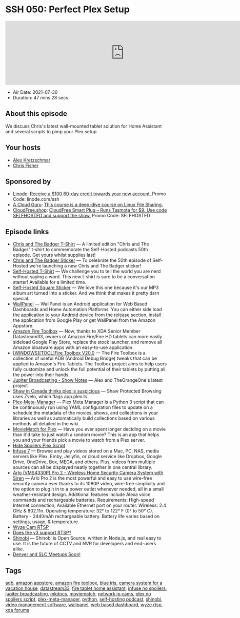 # SSH 050: Perfect Plex Setup

<iframe src="https://player.fireside.fm/v2/dUlrHQih+AHvRwnZI?theme=dark" width="740" height="200" frameborder="0" scrolling="no"></iframe>

* Air Date: 2021-07-30
* Duration: 47 mins 28 secs

## About this episode

We discuss Chris's latest wall-mounted tablet solution for Home Assistant and several scripts to pimp your Plex setup.

## Your hosts
* [Alex Kretzschmar](https://selfhosted.show/hosts/alexktz)
* [Chris Fisher](https://selfhosted.show/hosts/chrislas)

## Sponsored by

  * [Linode](https://linode.com/ssh): [Receive a $100 60-day credit towards your new account. ](https://linode.com/ssh) Promo Code: linode.com/ssh
  * [A Cloud Guru](https://acloud.guru/overview/d6b8adf9-81c6-4f17-8d63-c692e0abc384/?utm_source=jupiter&utm_medium=cpc): [This course is a deep-dive course on Linux File Sharing. ](https://acloud.guru/overview/d6b8adf9-81c6-4f17-8d63-c692e0abc384/?utm_source=jupiter&utm_medium=cpc)
  * [CloudFree.shop](https://cloudfree.shop/): [CloudFree Smart Plug – Runs Tasmota for $9. Use code SELFHOSTED and support the show.](https://cloudfree.shop/) Promo Code: SELFHOSTED



## Episode links

  * [Chris and The Badger T-Shirt](https://www.jupitergarage.com/product/chrisandbadger "Chris and The Badger T-Shirt") — A limited edition "Chris and The Badger" t-shirt to commemorate the Self-Hosted podcasts 50th episode. Get yours whilst supplies last!
  * [Chris and The Badger Sticker](https://www.jupitergarage.com/product/chris-and-the-badger-sticker "Chris and The Badger Sticker") — To celebrate the 50th episode of Self-Hosted we're launching a new Chris and The Badger sticker! 
  * [Self-Hosted T-Shirt](https://www.jupitergarage.com/product/self-hosted-shirt "Self-Hosted T-Shirt") — We challenge you to tell the world you are nerd without saying a word. This new t-shirt is sure to be a conversation starter! Available for a limited time.
  * [Self-Hosted Square Sticker](https://www.jupitergarage.com/product/ssh-sticker "Self-Hosted Square Sticker") — We love this one because it's our MP3 album art turned into a sticker. And we think that makes it pretty darn special.
  * [WallPanel](https://thanksmister.com/wallpanel-android/ "WallPanel") — WallPanel is an Android application for Web Based Dashboards and Home Automation Platforms. You can either side load the application to your Android device from the release section, install the application from Google Play or get WallPanel from the Amazon Appstore.
  * [Amazon Fire Toolbox](https://www.xda-developers.com/amazon-fire-toolbox-helps-install-google-apps-change-launchers-and-more-on-amazon-fire-tablets/ "Amazon Fire Toolbox") — Now, thanks to XDA Senior Member Datastream33, owners of Amazon Fire/Fire HD tablets can more easily sideload Google Play Store, replace the stock launcher, and remove all Amazon bloatware apps with an easy-to-use application.
  * [[WINDOWS][TOOL]Fire Toolbox V20.0](https://forum.xda-developers.com/t/windows-tool-fire-toolbox-v20-0.3889604/ "\[WINDOWS\]\[TOOL\]Fire Toolbox V20.0") — The Fire Toolbox is a collection of useful ADB (Android Debug Bridge) tweaks that can be applied to Amazon's Fire Tablets. The Toolbox project aims to help users fully customize and unlock the full potential of their tablets by putting all the power into their hands.
  * [Jupiter Broadcasting - Show Notes](https://notes.jupiterbroadcasting.com/ "Jupiter Broadcasting - Show Notes") — Alex and TheOrangeOne's latest project
  * [Shaw in Canada thinks plex is suspicious](https://www.reddit.com/r/PleX/comments/omlqka/shaw_in_canada_thinks_plex_is_suspicious/h5lv8r0/ "Shaw in Canada thinks plex is suspicious") — Shaw Protected Browsing uses Zvelo, which flags app.plex.tv.
  * [Plex-Meta-Manager](https://github.com/meisnate12/Plex-Meta-Manager "Plex-Meta-Manager") — Plex Meta Manager is a Python 3 script that can be continuously run using YAML configuration files to update on a schedule the metadata of the movies, shows, and collections in your libraries as well as automatically build collections based on various methods all detailed in the wiki.
  * [MovieMatch for Plex](https://github.com/LukeChannings/moviematch "MovieMatch for Plex") — Have you ever spent longer deciding on a movie than it'd take to just watch a random movie? This is an app that helps you and your friends pick a movie to watch from a Plex server.
  * [Hide Spoilers Plex Script](https://github.com/blacktwin/JBOPS/blob/master/utility/hide_episode_spoilers.py "Hide Spoilers Plex Script")
  * [Infuse 7](https://firecore.com/infuse "Infuse 7") — Browse and play videos stored on a Mac, PC, NAS, media servers like Plex, Emby, Jellyfin, or cloud service like Dropbox, Google Drive, OneDrive, Box, MEGA, and others. Plus, videos from multiple sources can all be displayed neatly together in one central library.
  * [Arlo (VMS4330P) Pro 2 - Wireless Home Security Camera System with Siren](https://www.amazon.com/Arlo-Pro-Wireless-Security-Rechargeable/dp/B075P8HCT5 "Arlo \(VMS4330P\) Pro 2 - Wireless Home Security Camera System with Siren") — Arlo Pro 2 is the most powerful and easy to use wire-free security camera ever thanks to its 1080P video, wire-free simplicity and the option to plug it in to a power outlet whenever needed, all in a small weather-resistant design. Additional features include Alexa voice commands and rechargeable batteries. Requirements: High-speed Internet connection, Available Ethernet port on your router. Wireless: 2.4 GHz & 802.11n. Operating temperature: 32° to 122° F (0° to 50° C). Battery - 2440mAh rechargeable battery. Battery life varies based on settings, usage, & temperature.
  * [Wyze Cam RTSP](https://support.wyze.com/hc/en-us/articles/360026245231-Wyze-Cam-RTSP "Wyze Cam RTSP")
  * [Does the v3 support RTSP?](https://support.wyze.com/hc/en-us/articles/360051619871-Does-the-v3-support-RTSP- "Does the v3 support RTSP?")
  * [Shinobi](https://shinobi.video/ "Shinobi") — Shinobi is Open Source, written in Node.js, and real easy to use. It is the future of CCTV and NVR for developers and end-users alike. 
  * [Denver and SLC Meetups Soon!](https://www.meetup.com/jupiterbroadcasting/ "Denver and SLC Meetups Soon!")



## Tags

[adb](https://selfhosted.show/tags/adb), [amazon appstore](https://selfhosted.show/tags/amazon%20appstore), [amazon fire toolbox](https://selfhosted.show/tags/amazon%20fire%20toolbox), [blue iris](https://selfhosted.show/tags/blue%20iris), [camera system for a vacation house](https://selfhosted.show/tags/camera%20system%20for%20a%20vacation%20house), [datastream33](https://selfhosted.show/tags/datastream33), [fire tablet home assistant](https://selfhosted.show/tags/fire%20tablet%20home%20assistant), [infuse no spoilers](https://selfhosted.show/tags/infuse%20no%20spoilers), [jupiter broadcasting](https://selfhosted.show/tags/jupiter%20broadcasting), [mkdocs](https://selfhosted.show/tags/mkdocs), [moviematch](https://selfhosted.show/tags/moviematch), [network ip cams](https://selfhosted.show/tags/network%20ip%20cams), [plex no spoilers script](https://selfhosted.show/tags/plex%20no%20spoilers%20script), [plex-meta-manager](https://selfhosted.show/tags/plex-meta-manager), [python](https://selfhosted.show/tags/python), [self-hosting podcast](https://selfhosted.show/tags/self-hosting%20podcast), [shinobi](https://selfhosted.show/tags/shinobi), [video management software](https://selfhosted.show/tags/video%20management%20software), [wallpanel](https://selfhosted.show/tags/wallpanel), [web based dashboard](https://selfhosted.show/tags/web%20based%20dashboard), [wyze rtsp](https://selfhosted.show/tags/wyze%20rtsp), [xda forums](https://selfhosted.show/tags/xda%20forums)